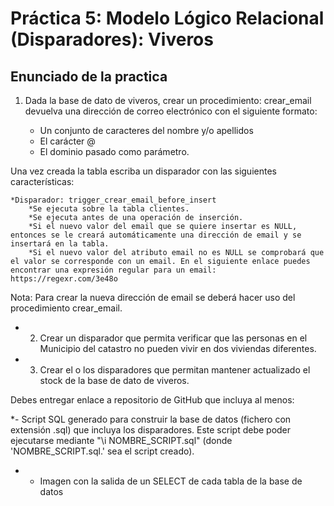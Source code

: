 # Práctica 5: Modelo Lógico Relacional (Disparadores): Viveros

## Enunciado de la practica

1. Dada la base de dato de viveros, crear un procedimiento: crear_email devuelva una dirección de correo electrónico con el siguiente formato:

    * Un conjunto de caracteres del nombre y/o apellidos
    * El carácter @
    * El dominio pasado como parámetro.

Una vez creada la tabla escriba un disparador con las siguientes características:

    *Disparador: trigger_crear_email_before_insert
        *Se ejecuta sobre la tabla clientes.
        *Se ejecuta antes de una operación de inserción.
        *Si el nuevo valor del email que se quiere insertar es NULL, entonces se le creará automáticamente una dirección de email y se insertará en la tabla.
        *Si el nuevo valor del atributo email no es NULL se comprobará que el valor se corresponde con un email. En el siguiente enlace puedes encontrar una expresión regular para un email: https://regexr.com/3e48o

Nota: Para crear la nueva dirección de email se deberá hacer uso del procedimiento crear_email.

* 2. Crear un disparador que permita verificar que las personas en el Municipio del catastro no pueden vivir en dos viviendas diferentes.

* 3. Crear el o los disparadores que permitan mantener actualizado el stock de la base de dato de viveros.

Debes entregar enlace a repositorio de GitHub que incluya al menos:

*- Script SQL generado para construir la base de datos (fichero con extensión .sql) que incluya los disparadores. Este script debe poder ejecutarse mediante "\i NOMBRE_SCRIPT.sql" (donde 'NOMBRE_SCRIPT.sql.' sea el script creado).  

* - Imagen con la salida de un SELECT de cada tabla de la base de datos
